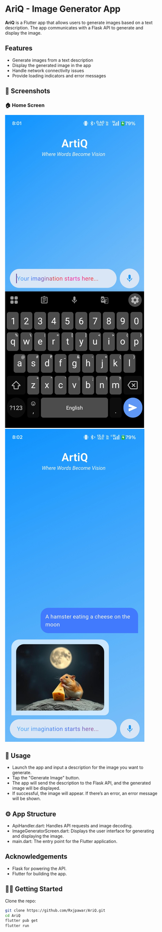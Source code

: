 # AriQ - Image Generator App

**AriQ** is a Flutter app that allows users to generate images based on a text description. The app communicates with a Flask API to generate and display the image.

## Features

- Generate images from a text description
- Display the generated image in the app
- Handle network connectivity issues
- Provide loading indicators and error messages

## 📱 Screenshots

### 🏠 Home Screen
![Home Screen](assets/screenshots/ss1.jpg)
![Home Screen](assets/screenshots/ss2.jpg)

## 🎨 Usage
- Launch the app and input a description for the image you want to generate.
- Tap the "Generate Image" button.
- The app will send the description to the Flask API, and the generated image will be displayed.
- If successful, the image will appear. If there’s an error, an error message will be shown.

## ⚙️ App Structure
- ApiHandler.dart: Handles API requests and image decoding.
- ImageGeneratorScreen.dart: Displays the user interface for generating and displaying the image.
- main.dart: The entry point for the Flutter application.

## Acknowledgements
- Flask for powering the API.
- Flutter for building the app.

## 🧑‍💻 Getting Started

Clone the repo:

```bash
git clone https://github.com/Rxjpawar/AriQ.git
cd AriQ
flutter pub get
flutter run

